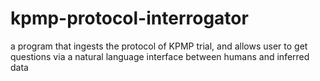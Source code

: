 # kpmp-protocol-interrogator
a program that ingests the protocol of KPMP trial, and allows user to get questions via a natural language interface between humans and inferred data
